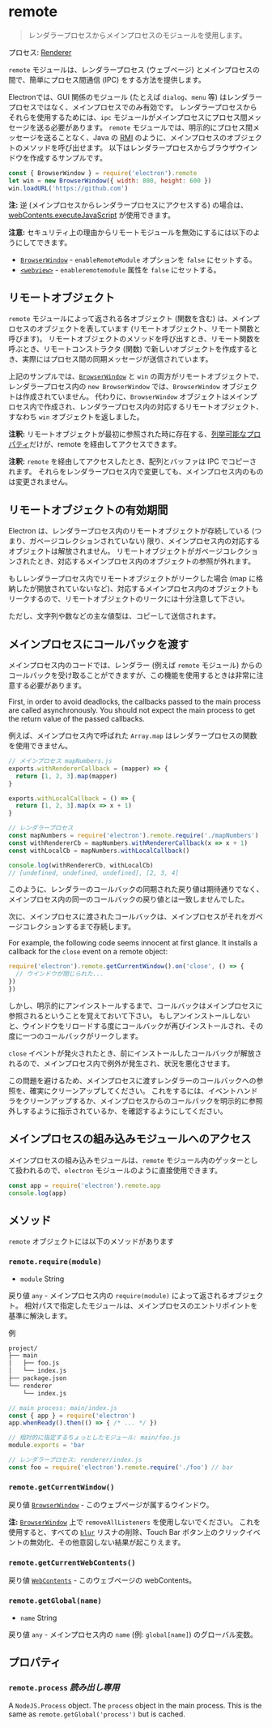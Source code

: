 # remote

> レンダラープロセスからメインプロセスのモジュールを使用します。

プロセス: [Renderer](../glossary.md#renderer-process)

`remote` モジュールは、レンダラープロセス (ウェブページ) とメインプロセスの間で、簡単にプロセス間通信 (IPC) をする方法を提供します。

Electronでは、GUI 関係のモジュール (たとえば `dialog`、`menu` 等) はレンダラープロセスではなく、メインプロセスでのみ有効です。 レンダラープロセスからそれらを使用するためには、`ipc` モジュールがメインプロセスにプロセス間メッセージを送る必要があります。 `remote` モジュールでは、明示的にプロセス間メッセージを送ることなく、Java の [RMI][rmi] のように、メインプロセスのオブジェクトのメソッドを呼び出せます。 以下はレンダラープロセスからブラウザウインドウを作成するサンプルです。

```javascript
const { BrowserWindow } = require('electron').remote
let win = new BrowserWindow({ width: 800, height: 600 })
win.loadURL('https://github.com')
```

**注:** 逆 (メインプロセスからレンダラープロセスにアクセスする) の場合は、 [webContents.executeJavaScript](web-contents.md#contentsexecutejavascriptcode-usergesture) が使用できます。

**注意:** セキュリティ上の理由からリモートモジュールを無効にするには以下のようにしてできます。
- [`BrowserWindow`](browser-window.md) - `enableRemoteModule` オプションを `false` にセットする。
- [`<webview>`](webview-tag.md) - `enableremotemodule` 属性を `false` にセットする。

## リモートオブジェクト

`remote` モジュールによって返される各オブジェクト (関数を含む) は、メインプロセスのオブジェクトを表しています (リモートオブジェクト、リモート関数と呼びます)。 リモートオブジェクトのメソッドを呼び出すとき、リモート関数を呼ぶとき、リモートコンストラクタ (関数) で新しいオブジェクトを作成するとき、実際にはプロセス間の同期メッセージが送信されています。

上記のサンプルでは、[`BrowserWindow`](browser-window.md) と `win` の両方がリモートオブジェクトで、レンダラープロセス内の `new BrowserWindow` では、`BrowserWindow` オブジェクトは作成されていません。 代わりに、`BrowserWindow` オブジェクトはメインプロセス内で作成され、レンダラープロセス内の対応するリモートオブジェクト、すなわち `win` オブジェクトを返しました。

**注釈:** リモートオブジェクトが最初に参照された時に存在する、[列挙可能なプロパティ][enumerable-properties]だけが、remote を経由してアクセスできます。

**注釈:** `remote` を経由してアクセスしたとき、配列とバッファは IPC でコピーされます。 それらをレンダラープロセス内で変更しても、メインプロセス内のものは変更されません。

## リモートオブジェクトの有効期間

Electron は、レンダラープロセス内のリモートオブジェクトが存続している (つまり、ガベージコレクションされていない) 限り、メインプロセス内の対応するオブジェクトは解放されません。 リモートオブジェクトがガベージコレクションされたとき、対応するメインプロセス内のオブジェクトの参照が外れます。

もしレンダラープロセス内でリモートオブジェクトがリークした場合 (map に格納したが開放されていないなど)、対応するメインプロセス内のオブジェクトもリークするので、リモートオブジェクトのリークには十分注意して下さい。

ただし、文字列や数などの主な値型は、コピーして送信されます。

## メインプロセスにコールバックを渡す

メインプロセス内のコードでは、レンダラー (例えば `remote` モジュール) からのコールバックを受け取ることができますが、この機能を使用するときは非常に注意する必要があります。

First, in order to avoid deadlocks, the callbacks passed to the main process are called asynchronously. You should not expect the main process to get the return value of the passed callbacks.

例えば、メインプロセス内で呼ばれた `Array.map` はレンダラープロセスの関数を使用できません。

```javascript
// メインプロセス mapNumbers.js
exports.withRendererCallback = (mapper) => {
  return [1, 2, 3].map(mapper)
}

exports.withLocalCallback = () => {
  return [1, 2, 3].map(x => x + 1)
}
```

```javascript
// レンダラープロセス
const mapNumbers = require('electron').remote.require('./mapNumbers')
const withRendererCb = mapNumbers.withRendererCallback(x => x + 1)
const withLocalCb = mapNumbers.withLocalCallback()

console.log(withRendererCb, withLocalCb)
// [undefined, undefined, undefined], [2, 3, 4]
```

このように、レンダラーのコールバックの同期された戻り値は期待通りでなく、メインプロセス内の同一のコールバックの戻り値とは一致しませんでした。

次に、メインプロセスに渡されたコールバックは、メインプロセスがそれをガベージコレクションするまで存続します。

For example, the following code seems innocent at first glance. It installs a callback for the `close` event on a remote object:

```javascript
require('electron').remote.getCurrentWindow().on('close', () => {
  // ウインドウが閉じられた...
})
})
```

しかし、明示的にアンインストールするまで、コールバックはメインプロセスに参照されるということを覚えておいて下さい。 もしアンインストールしないと、ウインドウをリロードする度にコールバックが再びインストールされ、その度に一つのコールバックがリークします。

`close` イベントが発火されたとき、前にインストールしたコールバックが解放されるので、メインプロセス内で例外が発生され、状況を悪化させます。

この問題を避けるため、メインプロセスに渡すレンダラーのコールバックへの参照を、確実にクリーンアップしてください。 これをするには、イベントハンドラをクリーンアップするか、メインプロセスからのコールバックを明示的に参照外しするように指示されているか、を確認するようにしてください。

## メインプロセスの組み込みモジュールへのアクセス

メインプロセスの組み込みモジュールは、`remote` モジュール内のゲッターとして扱われるので、`electron` モジュールのように直接使用できます。

```javascript
const app = require('electron').remote.app
console.log(app)
```

## メソッド

`remote` オブジェクトには以下のメソッドがあります

### `remote.require(module)`

* `module` String

戻り値 `any` - メインプロセス内の `require(module)` によって返されるオブジェクト。 相対パスで指定したモジュールは、メインプロセスのエントリポイントを基準に解決します。

例

```sh
project/
├── main
│   ├── foo.js
│   └── index.js
├── package.json
└── renderer
    └── index.js
```

```js
// main process: main/index.js
const { app } = require('electron')
app.whenReady().then(() => { /* ... */ })
```

```js
// 相対的に指定するちょっとしたモジュール: main/foo.js
module.exports = 'bar
```

```js
// レンダラープロセス: renderer/index.js
const foo = require('electron').remote.require('./foo') // bar
```

### `remote.getCurrentWindow()`

戻り値 [`BrowserWindow`](browser-window.md) - このウェブページが属するウインドウ。

**注:** [`BrowserWindow`](browser-window.md) 上で `removeAllListeners` を使用しないでください。 これを使用すると、すべての [`blur`](https://developer.mozilla.org/en-US/docs/Web/Events/blur) リスナの削除、Touch Bar ボタン上のクリックイベントの無効化、その他意図しない結果が起こりえます。

### `remote.getCurrentWebContents()`

戻り値 [`WebContents`](web-contents.md) - このウェブページの webContents。

### `remote.getGlobal(name)`

* `name` String

戻り値 `any` - メインプロセス内の `name` (例: `global[name]`) のグローバル変数。

## プロパティ

### `remote.process` _読み出し専用_

A `NodeJS.Process` object.  The `process` object in the main process. This is the same as `remote.getGlobal('process')` but is cached.

[rmi]: https://en.wikipedia.org/wiki/Java_remote_method_invocation
[enumerable-properties]: https://developer.mozilla.org/en-US/docs/Web/JavaScript/Enumerability_and_ownership_of_properties
